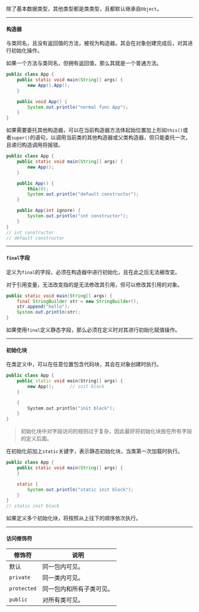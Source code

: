 除了基本数据类型，其他类型都是类类型，且都默认继承自`Object`。

---

#### 构造器

与类同名，且没有返回值的方法，被视为构造器。其会在对象创建完成后，对其进行初始化操作。

如果一个方法与类同名，但拥有返回值，那么其就是一个普通方法。

```java
public class App {
    public static void main(String[] args) {
        new App().App();
    }

    public void App() {
        System.out.println("normal func App");
    }
}
```

如果需要委托其他构造器，可以在当前构造器方法体起始位置加上形如`this()`或者`super()`的语句，以调用当前类的其他构造器或父类构造器，但只能委托一次，且递归构造调用将报错。

```java
public class App {
    public static void main(String[] args) {
        new App();
    }

    public App() {
        this(0);
        System.out.println("default constructor");
    }

    public App(int ignore) {
        System.out.println("int constructor");
    }
}
// int constructor
// default constructor
```

---

#### `final`字段

定义为`final`的字段，必须在构造器中进行初始化，且在此之后无法被改变。

对于引用变量，无法改变指的是无法修改其引用，但可以修改其引用的对象。

```java
public static void main(String[] args) {
    final StringBuilder str = new StringBuilder();
    str.append("hello");
    System.out.println(str);
}
```

如果使用`final`定义静态字段，那么必须在定义时对其进行初始化赋值操作。

---

#### 初始化块

在类定义中，可以在任意位置包含代码块，其会在对象创建时执行。

```cpp
public class App {
    public static void main(String[] args) {
        new App();		// init block
    }

    {
        System.out.println("init block");
    }
}
```

> 初始化块中对字段访问的规则过于复杂，因此最好将初始化块放在所有字段的定义后面。

在初始化前加上`static`关键字，表示静态初始化块，当类第一次加载时执行。

```java
public class App {
    public static void main(String[] args) {
    }

    static {
        System.out.println("static init block");
    }
}
// static init block
```

如果定义多个初始化块，将按照从上往下的顺序依次执行。

---

#### 访问修饰符

| 修饰符      | 说明                     |
| ----------- | ------------------------ |
| 默认        | 同一包内可见。           |
| `private`   | 同一类内可见。           |
| `protected` | 同一包内和所有子类可见。 |
| `public`    | 对所有类可见。           |

